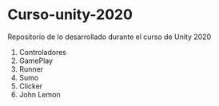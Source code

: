 # Curso-unity-2020
 
Repositorio de lo desarrollado durante el curso de Unity 2020

1. Controladores
2. GamePlay
3. Runner
4. Sumo
5. Clicker
6. John Lemon
